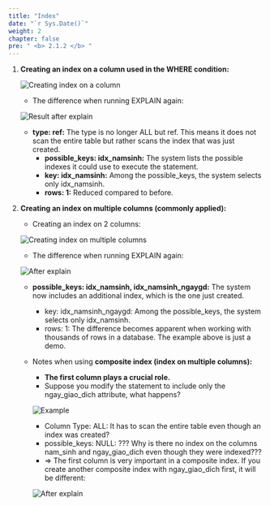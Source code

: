 ```yaml
---
title: "Index"
date: "`r Sys.Date()`"
weight: 2
chapter: false
pre: " <b> 2.1.2 </b> "
---
```


1. **Creating an index on a column used in the WHERE condition:**
    
    ![Creating index on a column](/images/2.optimization/003-index1.png)
    
    - The difference when running EXPLAIN again:
    
    ![Result after explain](/images/2.optimization/004-index2.png)
    
    - **type: ref:** The type is no longer ALL but ref. This means it does not scan the entire table but rather scans the index that was just created.
        - **possible_keys: idx_namsinh:** The system lists the possible indexes it could use to execute the statement.
        - **key: idx_namsinh:** Among the possible_keys, the system selects only idx_namsinh.
        - **rows: 1:** Reduced compared to before.
        
2. **Creating an index on multiple columns (commonly applied):**
    - Creating an index on 2 columns:
    
    ![Creating index on multiple columns](/images/2.optimization/005-index3.png)
    
    - The difference when running EXPLAIN again:
    
    ![After explain](/images/2.optimization/006-index4.png)
    
    - **possible_keys: idx_namsinh, idx_namsinh_ngaygd:** The system now includes an additional index, which is the one just created.
        - key: idx_namsinh_ngaygd: Among the possible_keys, the system selects only idx_namsinh.
        - rows: 1: The difference becomes apparent when working with thousands of rows in a database. The example above is just a demo.
    - Notes when using **composite index (index on multiple columns):**
        - **The first column plays a crucial role.**
        - Suppose you modify the statement to include only the ngay_giao_dich attribute, what happens?
        
        ![Example](/images/2.optimization/006-index4.png)
        
        - Column Type: ALL: It has to scan the entire table even though an index was created?
        - possible_keys: NULL: ??? Why is there no index on the columns nam_sinh and ngay_giao_dich even though they were indexed???
        - ⇒ The first column is very important in a composite index. If you create another composite index with ngay_giao_dich first, it will be different:
        
        ![After explain](/images/2.optimization/007-index5.png)
